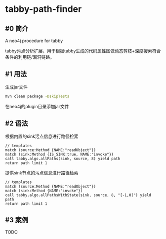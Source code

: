 # tabby-path-finder
## #0 简介
A neo4j procedure for tabby

tabby污点分析扩展，用于根据tabby生成的代码属性图做动态剪枝+深度搜索符合条件的利用链/漏洞链路。

## #1 用法

生成jar文件
```bash
mvn clean package -DskipTests
```

在neo4j的plugin目录添加jar文件

## #2 语法

根据内置的sink污点信息进行路径检索
```
// templates
match (source:Method {NAME:"readObject"})
match (sink:Method {IS_SINK:true, NAME:"invoke"})
call tabby.algo.allPaths(sink, source, 8) yield path
return path limit 1
```

提供sink节点的污点信息进行路径检索
```
// templates
match (source:Method {NAME:"readObject"})
match (sink:Method {NAME:"invoke"})
call tabby.algo.allPathsWithState(sink, source, 8, "[-1,0]") yield path
return path limit 1
```

## #3 案例

TODO